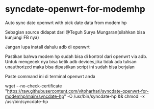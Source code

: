 # syncdate-openwrt-for-modemhp
Auto sync date openwrt with pick date data from modem hp

Sebagian source didapat dari @Teguh Surya Mungaran(silahkan bisa kunjungi FB nya)

Jangan lupa install dahulu adb di openwrt

Pastikan bahwa modem hp sudah bisa di kontrol dari openwrt via adb. Untuk mengecek nya bisa ketik adb devices,jika tidak ada tulisan unauthorized maka bisa dipastikan script ini sudah bisa berjalan 

Paste command ini di terminal openwrt anda

wget --no-check-certificate "https://raw.githubusercontent.com/vitoharhari/syncdate-openwrt-for-modemhp/main/syncdate-hp" -O /usr/bin/syncdate-hp && chmod +x /usr/bin/syncdate-hp
